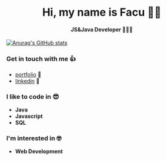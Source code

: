 <h1 align="center">Hi, my name is Facu 🙋🏾</h1>
<h4 align="center"> JS&Java Developer 🧑🏾‍💻</h4>

[![Anurag's GitHub stats](https://github-readme-stats.vercel.app/api?username=facundo-moran)](https://github.com/anuraghazra/github-readme-stats)

### Get in touch with me 👍
*  [portfolio](https://morandev.github.io/portfolio-page/) 📌
*  [linkedin](https://www.linkedin.com/in/facumoransi/) 📌

### I like to code in 😎
*  **Java**
*  **Javascript**
*  **SQL**

### I'm interested in 🤓
* **Web Development**

